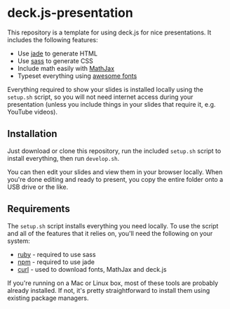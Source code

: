 deck.js-presentation
====================

This repository is a template for using deck.js for nice presentations. It
includes the following features:

- Use [jade](http://jade-lang.com) to generate HTML
- Use [sass](http://sass-lang.com) to generate CSS
- Include math easily with [MathJax](http://mathjax.org)
- Typeset everything using [awesome fonts](http://google.com/fonts)

Everything required to show your slides is installed locally using the
`setup.sh` script, so you will not need internet access during your presentation
(unless you include things in your slides that require it, e.g. YouTube videos).

Installation
------------

Just download or clone this repository, run the included `setup.sh` script to
install everything, then run `develop.sh`.

You can then edit your slides and view them in your browser locally. When you're
done editing and ready to present, you copy the entire folder onto a USB drive
or the like.

Requirements
------------

The `setup.sh` script installs everything you need locally. To use the script
and all of the features that it relies on, you'll need the following on your
system:

- [ruby](http://rubygems.org) - required to use sass
- [npm](http://npmjs.org) - required to use jade
- [curl](http://curl.haxx.se) - used to download fonts, MathJax and deck.js

If you're running on a Mac or Linux box, most of these tools are probably
already installed. If not, it's pretty straightforward to install them using
existing package managers.
